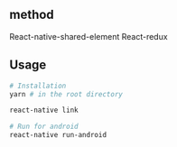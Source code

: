 ## method 

React-native-shared-element
React-redux

## Usage

```bash
# Installation
yarn # in the root directory

react-native link

# Run for android
react-native run-android
```
